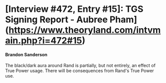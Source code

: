 # [Interview #472, Entry #15]: TGS Signing Report - Aubree Pham](https://www.theoryland.com/intvmain.php?i=472#15)

#### Brandon Sanderson

The black/dark aura around Rand is partially, but not entirely, an effect of True Power usage. There will be consequences from Rand's True Power use.

